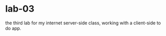 lab-03
======

the third lab for my internet server-side class, working with a client-side to do app.